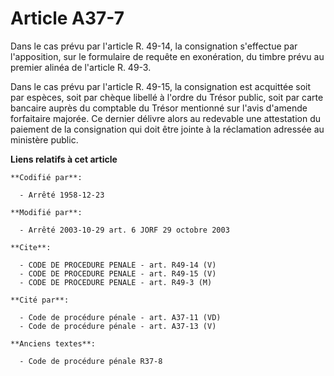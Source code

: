 # Article A37-7

Dans le cas prévu par l'article R. 49-14, la consignation s'effectue par l'apposition, sur le formulaire de requête en
exonération, du timbre prévu au premier alinéa de l'article R. 49-3.

Dans le cas prévu par l'article R. 49-15, la consignation est acquittée soit par espèces, soit par chèque libellé à l'ordre
du Trésor public, soit par carte bancaire auprès du comptable du Trésor mentionné sur l'avis d'amende forfaitaire majorée. Ce
dernier délivre alors au redevable une attestation du paiement de la consignation qui doit être jointe à la réclamation
adressée au ministère public.

**Liens relatifs à cet article**

	**Codifié par**:

	  - Arrêté 1958-12-23

	**Modifié par**:

	  - Arrêté 2003-10-29 art. 6 JORF 29 octobre 2003

	**Cite**:

	  - CODE DE PROCEDURE PENALE - art. R49-14 (V)
	  - CODE DE PROCEDURE PENALE - art. R49-15 (V)
	  - CODE DE PROCEDURE PENALE - art. R49-3 (M)

	**Cité par**:

	  - Code de procédure pénale - art. A37-11 (VD)
	  - Code de procédure pénale - art. A37-13 (V)

	**Anciens textes**:

	  - Code de procédure pénale R37-8

